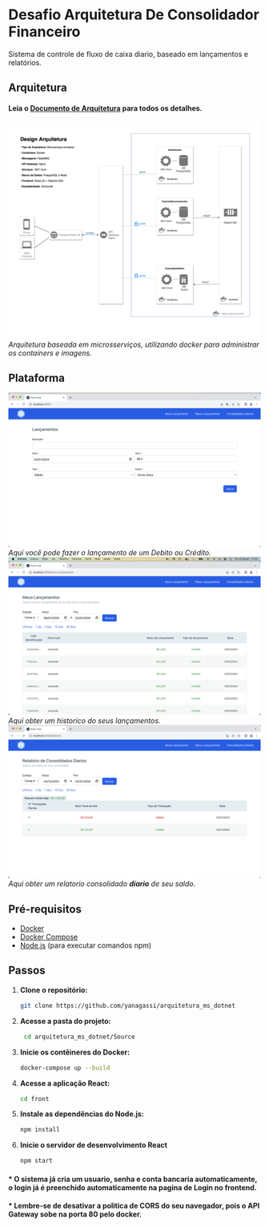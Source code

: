 # Desafio Arquitetura De Consolidador Financeiro

Sistema de controle de fluxo de caixa diario, baseado em lançamentos e relatórios.

## Arquitetura

#### Leia o <a href="./Arquitetura//Documento de Arquitetura.pdf">Documento de Arquitetura</a> para todos os detalhes.

<img src="./Arquitetura/Diagrama de Arquitetura.png"/>
<i>Arquitetura baseada em microsserviços, utilizando docker para administrar os containers e imagens.</i>

## Plataforma

<img src="./Arquitetura/lancamentos.png"/>
<i>Aqui você pode fazer o lançamento de um Debito ou Crédito.</i>

<br/>
<img src="./Arquitetura/meus-lancamentos.png"/>
<i>Aqui obter um historico do seus lançamentos.</i>

<br/>
<img src="./Arquitetura/consolidado.png"/>
<i>Aqui obter um relatorio consolidado <b>diario</b> de seu saldo.</i>

## Pré-requisitos

- [Docker](https://www.docker.com/)
- [Docker Compose](https://docs.docker.com/compose/)
- [Node.js](https://nodejs.org/) (para executar comandos npm)

## Passos

1. **Clone o repositório:**

   ```bash
   git clone https://github.com/yanagassi/arquitetura_ms_dotnet
   ```

2. **Acesse a pasta do projeto:**

   ```bash
    cd arquitetura_ms_dotnet/Source
   ```

3. **Inicie os contêineres do Docker:**

   ```bash
   docker-compose up --build
   ```

4. **Acesse a aplicação React:**

   ```bash
   cd front
   ```

5. **Instale as dependências do Node.js:**

   ```bash
   npm install
   ```

6. **Inicie o servidor de desenvolvimento React**
   ```bash
   npm start
   ```

#### \* O sistema já cria um usuario, senha e conta bancaria automaticamente, o login já é preenchido automaticamente na pagina de Login no frontend.

#### \* Lembre-se de desativar a politica de CORS do seu navegador, pois o API Gateway sobe na porta 80 pelo docker.
